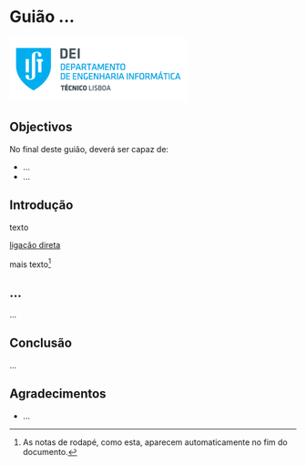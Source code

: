 # Guião ...

![IST](img/IST_DEI.png)  

## Objectivos

No final deste guião, deverá ser capaz de:

- ...
- ...

## Introdução

texto

[ligação direta](https://www.tecnico.ulisboa.pt)

mais texto[^footnote1]

[^footnote1]: As notas de rodapé, como esta, aparecem automaticamente no fim do documento.

## ...

...

## Conclusão

...

## Agradecimentos

- ...

